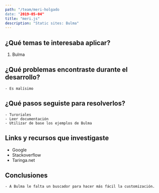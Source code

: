 ```yaml
---
path: "/team/meri-holgado
date: "2019-05-04"
title: "meri.js"
description: "Static sites: Bulma"
---
```


## ¿Qué temas te interesaba aplicar?

 1. Bulma


## ¿Qué problemas encontraste durante el desarrollo?

    - Es malísimo


## ¿Qué pasos seguiste para resolverlos?

    - Turoriales
    - Leer documentación
    - Utilizar de base los ejemplos de Bulma 

## Links y recursos que investigaste

 - Google
 - Stackoverflow
 - Taringa.net

## Conclusiones

    - A Bulma le falta un buscador para hacer más fácil la customización. 
